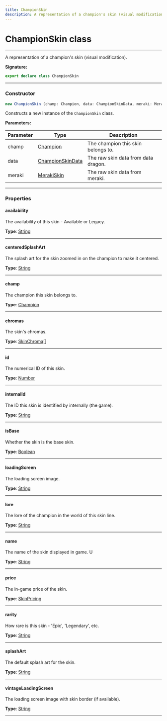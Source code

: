 ```yaml
---
title: ChampionSkin
description: A representation of a champion's skin (visual modification).
---
```


# ChampionSkin class

---

A representation of a champion's skin (visual modification).

**Signature:**

```ts
export declare class ChampionSkin 
```

---

### Constructor

```ts
new ChampionSkin (champ: Champion, data: ChampionSkinData, meraki: MerakiSkin)
```

Constructs a new instance of the `ChampionSkin` class.

**Parameters:**

| Parameter | Type | Description |
| --------- | ---- | ----------- |
| champ | [Champion](/api/classes/champion) | The champion this skin belongs to. |
| data | [ChampionSkinData](/api/interfaces/championskindata) | The raw skin data from data dragon. |
| meraki | [MerakiSkin](/api/interfaces/merakiskin) | The raw skin data from meraki. |
---

### Properties

#### availability

The availability of this skin - Available or Legacy.



**Type**: [String](https://developer.mozilla.org/en-US/docs/Web/JavaScript/Reference/Global_Objects/String)

---

#### centeredSplashArt

The splash art for the skin zoomed in on the champion to make it centered.



**Type**: [String](https://developer.mozilla.org/en-US/docs/Web/JavaScript/Reference/Global_Objects/String)

---

#### champ

The champion this skin belongs to.



**Type**: [Champion](/api/classes/champion)

---

#### chromas

The skin's chromas.



**Type**: [SkinChroma](/api/interfaces/skinchroma)[]

---

#### id

The numerical ID of this skin.



**Type**: [Number](https://developer.mozilla.org/en-US/docs/Web/JavaScript/Reference/Global_Objects/Number)

---

#### internalId

The ID this skin is identified by internally (the game).



**Type**: [String](https://developer.mozilla.org/en-US/docs/Web/JavaScript/Reference/Global_Objects/String)

---

#### isBase

Whether the skin is the base skin.



**Type**: [Boolean](https://developer.mozilla.org/en-US/docs/Web/JavaScript/Reference/Global_Objects/Boolean)

---

#### loadingScreen

The loading screen image.



**Type**: [String](https://developer.mozilla.org/en-US/docs/Web/JavaScript/Reference/Global_Objects/String)

---

#### lore

The lore of the champion in the world of this skin line.



**Type**: [String](https://developer.mozilla.org/en-US/docs/Web/JavaScript/Reference/Global_Objects/String)

---

#### name

The name of the skin displayed in game. U



**Type**: [String](https://developer.mozilla.org/en-US/docs/Web/JavaScript/Reference/Global_Objects/String)

---

#### price

The in-game price of the skin.



**Type**: [SkinPricing](/api/interfaces/skinpricing)

---

#### rarity

How rare is this skin - 'Epic', 'Legendary', etc.



**Type**: [String](https://developer.mozilla.org/en-US/docs/Web/JavaScript/Reference/Global_Objects/String)

---

#### splashArt

The default splash art for the skin.



**Type**: [String](https://developer.mozilla.org/en-US/docs/Web/JavaScript/Reference/Global_Objects/String)

---

#### vintageLoadingScreen

The loading screen image with skin border (if available).



**Type**: [String](https://developer.mozilla.org/en-US/docs/Web/JavaScript/Reference/Global_Objects/String)

---

